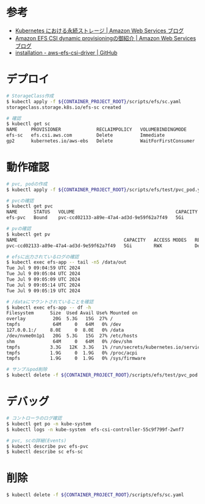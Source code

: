 # 参考
- [Kubernetes における永続ストレージ | Amazon Web Services ブログ](https://aws.amazon.com/jp/blogs/news/persistent-storage-for-kubernetes/)
- [Amazon EFS CSI dynamic provisioningの御紹介 | Amazon Web Services ブログ](https://aws.amazon.com/jp/blogs/news/amazon-efs-csi-dynamic-provisioning/)
- [installation - aws-efs-csi-driver | GitHub](https://github.com/kubernetes-sigs/aws-efs-csi-driver?tab=readme-ov-file#installation)

# デプロイ

```bash
# StorageClass作成
$ kubectl apply -f ${CONTAINER_PROJECT_ROOT}/scripts/efs/sc.yaml
storageclass.storage.k8s.io/efs-sc created

# 確認
$ kubectl get sc
NAME     PROVISIONER             RECLAIMPOLICY   VOLUMEBINDINGMODE      ALLOWVOLUMEEXPANSION   AGE
efs-sc   efs.csi.aws.com         Delete          Immediate              false                  22s
gp2      kubernetes.io/aws-ebs   Delete          WaitForFirstConsumer   false                  13d
```

# 動作確認

```bash
# pvc, podの作成
$ kubectl apply -f ${CONTAINER_PROJECT_ROOT}/scripts/efs/test/pvc_pod.yaml

# pvcの確認
$ kubectl get pvc
NAME      STATUS   VOLUME                                     CAPACITY   ACCESS MODES   STORAGECLASS   VOLUMEATTRIBUTESCLASS   AGE
efs-pvc   Bound    pvc-ccd02133-a89e-47a4-ad3d-9e59f62a7f49   5Gi        RWX            efs-sc         <unset>                 10m

# pvの確認
$ kubectl get pv
NAME                                       CAPACITY   ACCESS MODES   RECLAIM POLICY   STATUS   CLAIM             STORAGECLASS   VOLUMEATTRIBUTESCLASS   REASON   AGE
pvc-ccd02133-a89e-47a4-ad3d-9e59f62a7f49   5Gi        RWX            Delete           Bound    default/efs-pvc   efs-sc         <unset>                          2m6s

# efsに出力されているログの確認
$ kubectl exec efs-app -- tail -n5 /data/out
Tue Jul 9 09:04:59 UTC 2024
Tue Jul 9 09:05:04 UTC 2024
Tue Jul 9 09:05:09 UTC 2024
Tue Jul 9 09:05:14 UTC 2024
Tue Jul 9 09:05:19 UTC 2024

# /dataにマウントされていることを確認
$ kubectl exec efs-app -- df -h
Filesystem      Size  Used Avail Use% Mounted on
overlay          20G  5.3G   15G  27% /
tmpfs            64M     0   64M   0% /dev
127.0.0.1:/     8.0E     0  8.0E   0% /data
/dev/nvme0n1p1   20G  5.3G   15G  27% /etc/hosts
shm              64M     0   64M   0% /dev/shm
tmpfs           3.3G   12K  3.3G   1% /run/secrets/kubernetes.io/serviceaccount
tmpfs           1.9G     0  1.9G   0% /proc/acpi
tmpfs           1.9G     0  1.9G   0% /sys/firmware

# サンプルpod削除
$ kubectl delete -f ${CONTAINER_PROJECT_ROOT}/scripts/efs/test/pvc_pod.yaml
```


# デバッグ

```bash
# コントローラのログ確認
$ kubectl get po -n kube-system
$ kubectl logs -n kube-system  efs-csi-controller-55c9f799f-2wnf7

# pvc, scの詳細(Events)
$ kubectl describe pvc efs-pvc
$ kubectl describe sc efs-sc
```


# 削除

```bash
$ kubectl delete -f ${CONTAINER_PROJECT_ROOT}/scripts/efs/sc.yaml
```